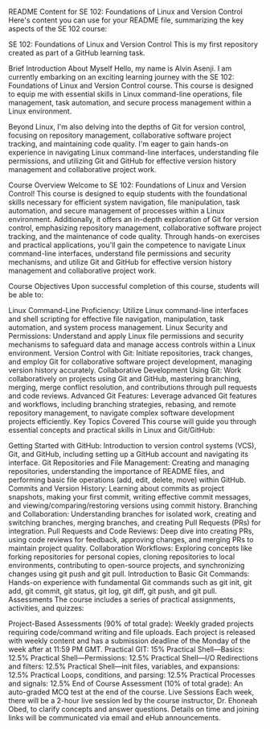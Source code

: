 
README Content for SE 102: Foundations of Linux and Version Control
Here's content you can use for your README file, summarizing the key aspects of the SE 102 course:

SE 102: Foundations of Linux and Version Control
This is my first repository created as part of a GitHub learning task.

Brief Introduction About Myself
Hello, my name is Alvin Asenji. I am currently embarking on an exciting learning journey with the SE 102: Foundations of Linux and Version Control course. This course is designed to equip me with essential skills in Linux command-line operations, file management, task automation, and secure process management within a Linux environment.

Beyond Linux, I'm also delving into the depths of Git for version control, focusing on repository management, collaborative software project tracking, and maintaining code quality. I'm eager to gain hands-on experience in navigating Linux command-line interfaces, understanding file permissions, and utilizing Git and GitHub for effective version history management and collaborative project work.

Course Overview
Welcome to SE 102: Foundations of Linux and Version Control! This course is designed to equip students with the foundational skills necessary for efficient system navigation, file manipulation, task automation, and secure management of processes within a Linux environment. Additionally, it offers an in-depth exploration of Git for version control, emphasizing repository management, collaborative software project tracking, and the maintenance of code quality. Through hands-on exercises and practical applications, you'll gain the competence to navigate Linux command-line interfaces, understand file permissions and security mechanisms, and utilize Git and GitHub for effective version history management and collaborative project work.

Course Objectives
Upon successful completion of this course, students will be able to:

Linux Command-Line Proficiency: Utilize Linux command-line interfaces and shell scripting for effective file navigation, manipulation, task automation, and system process management.
Linux Security and Permissions: Understand and apply Linux file permissions and security mechanisms to safeguard data and manage access controls within a Linux environment.
Version Control with Git: Initiate repositories, track changes, and employ Git for collaborative software project development, managing version history accurately.
Collaborative Development Using Git: Work collaboratively on projects using Git and GitHub, mastering branching, merging, merge conflict resolution, and contributions through pull requests and code reviews.
Advanced Git Features: Leverage advanced Git features and workflows, including branching strategies, rebasing, and remote repository management, to navigate complex software development projects efficiently.
Key Topics Covered
This course will guide you through essential concepts and practical skills in Linux and Git/GitHub:

Getting Started with GitHub: Introduction to version control systems (VCS), Git, and GitHub, including setting up a GitHub account and navigating its interface.
Git Repositories and File Management: Creating and managing repositories, understanding the importance of README files, and performing basic file operations (add, edit, delete, move) within GitHub.
Commits and Version History: Learning about commits as project snapshots, making your first commit, writing effective commit messages, and viewing/comparing/restoring versions using commit history.
Branching and Collaboration: Understanding branches for isolated work, creating and switching branches, merging branches, and creating Pull Requests (PRs) for integration.
Pull Requests and Code Reviews: Deep dive into creating PRs, using code reviews for feedback, approving changes, and merging PRs to maintain project quality.
Collaboration Workflows: Exploring concepts like forking repositories for personal copies, cloning repositories to local environments, contributing to open-source projects, and synchronizing changes using git push and git pull.
Introduction to Basic Git Commands: Hands-on experience with fundamental Git commands such as git init, git add, git commit, git status, git log, git diff, git push, and git pull.
Assessments
The course includes a series of practical assignments, activities, and quizzes:

Project-Based Assessments (90% of total grade): Weekly graded projects requiring code/command writing and file uploads. Each project is released with weekly content and has a submission deadline of the Monday of the week after at 11:59 PM GMT.
Practical GIT: 15%
Practical Shell—Basics: 12.5%
Practical Shell—Permissions: 12.5%
Practical Shell—I/O Redirections and filters: 12.5%
Practical Shell—init files, variables, and expansions: 12.5%
Practical Loops, conditions, and parsing: 12.5%
Practical Processes and signals: 12.5%
End of Course Assessment (10% of total grade): An auto-graded MCQ test at the end of the course.
Live Sessions
Each week, there will be a 2-hour live session led by the course instructor, Dr. Ehoneah Obed, to clarify concepts and answer questions. Details on time and joining links will be communicated via email and eHub announcements.
